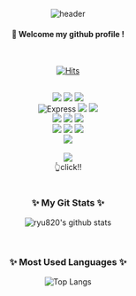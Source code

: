 <div align="center"> 

![header](https://capsule-render.vercel.app/api?type=soft&color=gradient&customColorList=23&height=200&section=header&text=Welcome-nl-hyunju's%20github%20Profile&fontSize=70&animation=twinkling)
  
####  :wave: Welcome my github profile !
  
  
 <br/>
  
[![Hits](https://hits.seeyoufarm.com/api/count/incr/badge.svg?url=https%3A%2F%2Fgithub.com%2Fryu820&count_bg=%23508E00&title_bg=%23000000&title=hits&edge_flat=true)](https://hits.seeyoufarm.com)
  
 <br/> 
<img src="https://img.shields.io/badge/JavaScript-F7DF1E?style=for-the-badge&logo=JavaScript&logoColor=white">
<img src="https://img.shields.io/badge/typescript-3178C6?style=for-the-badge&logo=typescript&logoColor=white">
<img src="https://img.shields.io/badge/Node.js-339933?style=for-the-badge&logo=Node.js&logoColor=white"/>
  <br/>
<img alt="Express" src="https://img.shields.io/badge/Express-000000?style=for-the-badge&logo=Express&logoColor=white">
<img src="https://img.shields.io/badge/nestjs-E0234E?style=for-the-badge&logo=nestjs&logoColor=white">
<img src="https://img.shields.io/badge/sequelize-52B0E7?style=for-the-badge&logo=sequelize&logoColor=white">
  <br/>
<img src="https://img.shields.io/badge/amazon ec2-FF9900?style=for-the-badge&logo=amazon ec2&logoColor=white">
<img src="https://img.shields.io/badge/amazon rds-527FFF?style=for-the-badge&logo=amazon rds&logoColor=white">
<img src="https://img.shields.io/badge/amazon s3-569A31?style=for-the-badge&logo=amazon s3&logoColor=white"> 
<br/>
<img src="https://img.shields.io/badge/mysql-4479A1?style=for-the-badge&logo=mysql&logoColor=white">
<img src="https://img.shields.io/badge/mongodb-47A248?style=for-the-badge&logo=mongodb&logoColor=white">
<img src="https://img.shields.io/badge/postgresql-4169E1?style=for-the-badge&logo=postgresql&logoColor=white">
<br/>  
<img src="https://img.shields.io/badge/jest-C21325?style=for-the-badge&logo=jest&logoColor=white">
<br/> 
<br/> 
<a href="https://ryu-8200.tistory.com/" target="_blank"><img src="https://img.shields.io/badge/Tistory-000000?style=for-the-badge&logo=Tistory&logoColor="FFFFFF"/></a>
<br/>
  👆click!!
   <br/>
  <br/>
  
<h3 align="center">✨ My Git Stats ✨</h3>
  
![ryu820's github stats](https://github-readme-stats.vercel.app/api?username=ryu820&theme=vue&show_icons=true)

<br/>
  
<h3 align="center">✨ Most Used Languages ✨</h3>
  
![Top Langs](https://github-readme-stats.vercel.app/api/top-langs/?username=ryu820&layout=compact&theme=vue)
  
<br/>

<br/>
  
</div>
